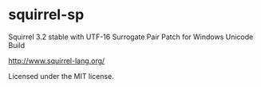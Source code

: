squirrel-sp
===========

Squirrel 3.2 stable with UTF-16 Surrogate Pair Patch for Windows Unicode Build

http://www.squirrel-lang.org/

Licensed under the MIT license.
